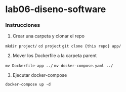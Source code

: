 # lab06-diseno-software

### Instrucciones

1. Crear una carpeta y clonar el repo

```mkdir project/```
`cd project`
`git clone {this repo} app/`

2. Mover los Dockerfile a la carpeta parent

`mv Dockerfile-app ../`
`mv docker-compose.yaml ../`

3. Ejecutar docker-compose

`docker-compose up -d`
